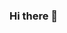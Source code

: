 ### Hi there 👋

<!--
**Michael-lzg/Michael-lzg** is a ✨ _special_ ✨ repository because its `README.md` (this file) appears on your GitHub profile.

Here are some ideas to get you started:

- 🔭 I’m currently working in guangzhou
- 🌱 I’m currently learning javascript vue react webpack and soon on

